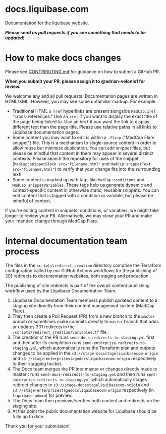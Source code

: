 # docs.liquibase.com

Documentation for the liquibase website.

***Please send us pull requests if you see something that needs to be updated!***

How to make docs changes
====================================================================

Please see [CONTRIBUTING.md](https://github.com/liquibase/liquibase-docs/blob/master/CONTRIBUTING.md) for guidance on how to submit a GitHub PR.

**When you submit your PR, please assign it to @adrian-velonis1 for review.**

We welcome any and all pull requests. Documentation pages are written in HTML/XML. However, you may see some unfamiliar markup. For example:

* Traditional HTML `a href` hyperlinks are present alongside `MadCap:xref` "cross-references." Use an `xref` if you want to display the exact title of the page being linked to. Use an `href` if you want the link to display different text than the page title. Please use relative paths in all links to Liquibase documentation pages.
* Some content you may want to edit is within a `.flsnp` ("MadCap Flare snippet") file. This is a mechanism to single-source content in order to allow reuse but minimize duplication. You can edit snippet files, but please be mindful that content in them may appear in several distinct contexts. Please search the repository for uses of the snippet (`MadCap:snippetBlock src="filename.html"` and `MadCap:snippetText src="filename.html"`) to verify that your change fits into the surrounding text!
* Some content is marked up with tags like `MadCap:conditions` and `MadCap:snippetVariables`. These tags help us generate dynamic and context-specific content in otherwise static, reusable snippets. You can edit content that is tagged with a condition or variable, but please be mindful of context.

If you're editing content in snippets, conditions, or variables, we might take longer to review your PR. Alternatively, we may close your PR and make your intended change through MadCap Flare.

Internal documentation team process
====================================================================

The files in the `scripts\redirect_creation` directory comprise the Terraform configuration called by our GitHub Actions workflows for the publishing of 301 redirects to documentation websites, both staging and production.

The publishing of site redirects is part of the overall content publishing workflow used by the Liquibase Documentation Team.

1. Liquibase Documentation Team members publish updated content to a staging site directly from their content management system (MadCap Flare).
2. They then create a Pull Request (PR) from a new branch to the `master` branch or sometimes make commits directly to `master` branch that adds or updates 301 redirects in the `/scripts/redirect_creation/variables.tf` file.
3. The creation of the PR runs `send-docs-redirects-to-staging.yml` first and then after its completion runs `send-enterprise-redirects-to-staging.yml`, which automatically runs the Terraform plan and outputs changes to be applied in the `s3://stage-docsstageliquibasecom-origin` and `s3://stage-enterprisestagedocsliquibasecom-origin` respectively to their stagging bucket.
4. The Docs team merges the PR into master or changes directly made to master : runs `send-docs-redirects-to-staging.yml` and then runs `send-enterprise-redirects-to-staging.yml` which automatically stages redirect changes to `s3://stage-docsstageliquibasecom-origin` and `s3://stage-enterprisestagedocsliquibasecom-origin` respectively (in `liquibase-admin`) for preview.
5. The Docs team then previews/verifies both content and redirects on the staging site.
6. At this point the public documentation website for Liquibase should be fully up to date.

Thank you for your submission!

